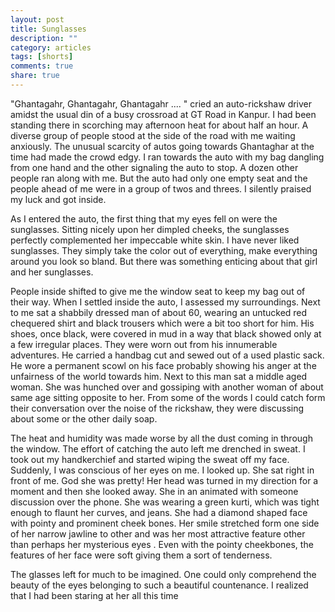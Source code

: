 ```yaml
---
layout: post
title: Sunglasses
description: ""
category: articles
tags: [shorts]
comments: true
share: true
---
```


"Ghantagahr, Ghantagahr, Ghantagahr .... " cried an auto-rickshaw driver amidst the usual din of a busy crossroad at GT Road in Kanpur. I had been standing there in scorching may afternoon heat for about half an hour. A diverse group of people stood at the side of the road with me waiting anxiously. The unusual scarcity of autos going towards Ghantaghar at the time had made the crowd edgy. I ran towards the auto with my bag dangling from one hand and the other signaling the auto to stop. A dozen other people ran along with me. But the auto had only one empty seat and the people ahead of me were in a group of twos and threes. I silently praised my luck and got inside.

As I entered the auto, the first thing that my eyes fell on were the sunglasses. Sitting nicely upon her dimpled cheeks, the sunglasses perfectly complemented her impeccable white skin. I have never liked sunglasses. They simply take the color out of everything, make everything around you look so bland. But there was something enticing about that girl and her sunglasses.

People inside shifted to give me the window seat to keep my bag out of their way. When I settled inside the auto, I assessed my surroundings. Next to me sat a shabbily dressed man of about 60, wearing an untucked red chequered shirt and black trousers which were a bit too short for him. His shoes, once black, were covered in mud in a way that black showed only at a few irregular places. They were worn out from his innumerable adventures. He carried a handbag cut and sewed out of a used plastic sack. He wore a permanent scowl on his face probably showing his anger at the unfairness of the world towards him. Next to this man sat a middle aged woman. She was hunched over and gossiping with another woman of about same age sitting opposite to her. From some of the words I could catch form their conversation over the noise of the rickshaw, they were discussing about some or the other daily soap.

The heat and humidity was made worse by all the dust coming in through the window. The effort of catching the auto left me drenched in sweat. I took out my handkerchief and started wiping the sweat off my face. Suddenly, I was conscious of her eyes on me. I looked up. She sat right in front of me. God she was pretty! Her head was turned in my direction for a moment and then she looked away. She in an animated with someone discussion over the phone. She was wearing a green kurti, which was tight enough to flaunt her curves, and jeans. She had a diamond shaped face with pointy and prominent cheek bones.  Her smile stretched form one side of her narrow jawline to other and was her most attractive feature other than perhaps her mysterious eyes . Even with the pointy cheekbones, the features of her face were soft giving them a sort of tenderness.
 
The glasses left for much to be imagined. One could only comprehend the beauty of the eyes belonging to such a beautiful countenance. I realized that I had been staring at her all this time
